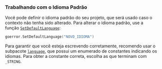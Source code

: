 ### Trabalhando com o Idioma Padrão

Você pode definir o idioma padrão do seu projeto, que será usado caso o contexto não tenha sido alterado. Para alterar o idioma padrão, use a função [`SetDefaultLanguage`](./set-language-default.go):

```go
goerror.SetDefaultLanguage("NOVO_IDIOMA")
```

Para garantir que você esteja escrevendo corretamente, recomendo usar o subpacote [`language`](./language/languages.go), que possui um enumerado de constantes indicando os idiomas. Para obter a constante correta, escolha as que terminam com `_STRING`.